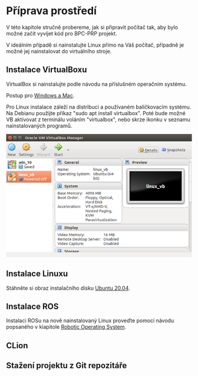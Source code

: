 # Příprava prostředí

V této kapitole stručně probereme, jak si připravit počítač tak, aby bylo možné začít vyvíjet kód pro BPC-PRP projekt.

V ideálním případě si nainstalujte Linux přímo na Váš počítač, případně je možné jej nainstalovat do virtuálního stroje.

## Instalace VirtualBoxu

VirtualBox si nainstalujte podle návodu na příslušném operačním systému.

Postup pro [Windows a Mac](https://www.virtualbox.org/wiki/Downloads).

Pro Linux instalace záleží na distribuci a používaném baličkovacím systému. Na Debianu použijte příkaz "sudo apt install virtualbox". Poté bude možné VB aktivovat z terminálu voláním "virtualbox", nebo skrze ikonku v seznamu nainstalovaných programů.

![VB](../images/vb.png)

## Instalace Linuxu

Stáhněte si obraz instalačního disku [Ubuntu 20.04](https://ubuntu.com/download/desktop).


## Instalace ROS

Instalaci ROSu na nově nainstalovaný Linux proveďte pomocí návodu popsaného v kiapitole [Robotic Operating System](ros.md).

## CLion

## Stažení projektu z Git repozitáře
